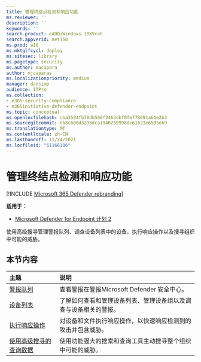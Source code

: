 ```yaml
---
title: 管理终结点检测和响应功能
ms.reviewer: ''
description: ''
keywords: ''
search.product: eADQiWindows 10XVcnh
search.appverid: met150
ms.prod: w10
ms.mktglfcycl: deploy
ms.sitesec: library
ms.pagetype: security
ms.author: macapara
author: mjcaparas
ms.localizationpriority: medium
manager: dansimp
audience: ITPro
ms.collection:
- m365-security-compliance
- m365initiative-defender-endpoint
ms.topic: conceptual
ms.openlocfilehash: cba3594fb70db560f2463dbf0fe778091a61e2b3
ms.sourcegitcommit: eb8c600d3298dca1940259998de61621e6505e69
ms.translationtype: MT
ms.contentlocale: zh-CN
ms.lasthandoff: 11/24/2021
ms.locfileid: "61166106"
---
```

# <a name="manage-endpoint-detection-and-response-capabilities"></a>管理终结点检测和响应功能

[!INCLUDE [Microsoft 365 Defender rebranding](../../includes/microsoft-defender.md)]

**适用于：**
- [Microsoft Defender for Endpoint 计划 2](https://go.microsoft.com/fwlink/p/?linkid=2154037)

使用高级搜寻管理警报队列、调查设备列表中的设备、执行响应操作以及搜寻组织中可能的威胁。


## <a name="in-this-section"></a>本节内容
主题 | 说明 
:---|:---
[警报队列](alerts-queue-endpoint-detection-response.md)| 查看警报在警报Microsoft Defender 安全中心。
[设备列表](machines-view-overview.md) | 了解如何查看和管理设备列表、管理设备组以及调查与设备相关的警报。 
[执行响应操作](respond-machine-alerts.md)| 对设备和文件执行响应操作，以快速响应检测到的攻击并包含威胁。
[使用高级搜寻的查询数据](advanced-hunting-query-language.md)| 使用功能强大的搜索和查询工具主动搜寻整个组织中可能的威胁。
